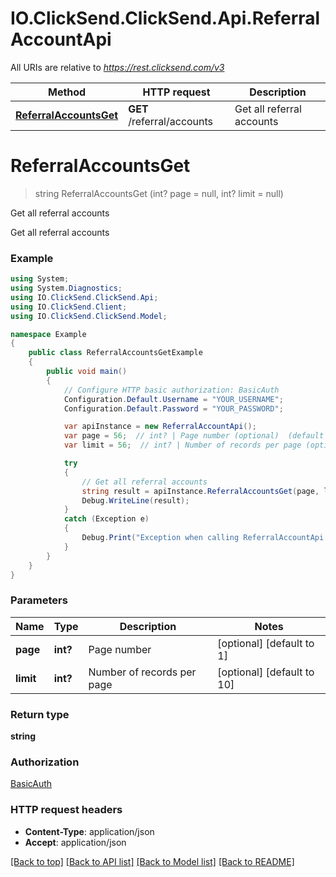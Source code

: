 # IO.ClickSend.ClickSend.Api.ReferralAccountApi

All URIs are relative to *https://rest.clicksend.com/v3*

Method | HTTP request | Description
------------- | ------------- | -------------
[**ReferralAccountsGet**](ReferralAccountApi.md#referralaccountsget) | **GET** /referral/accounts | Get all referral accounts


<a name="referralaccountsget"></a>
# **ReferralAccountsGet**
> string ReferralAccountsGet (int? page = null, int? limit = null)

Get all referral accounts

Get all referral accounts

### Example
```csharp
using System;
using System.Diagnostics;
using IO.ClickSend.ClickSend.Api;
using IO.ClickSend.Client;
using IO.ClickSend.ClickSend.Model;

namespace Example
{
    public class ReferralAccountsGetExample
    {
        public void main()
        {
            // Configure HTTP basic authorization: BasicAuth
            Configuration.Default.Username = "YOUR_USERNAME";
            Configuration.Default.Password = "YOUR_PASSWORD";

            var apiInstance = new ReferralAccountApi();
            var page = 56;  // int? | Page number (optional)  (default to 1)
            var limit = 56;  // int? | Number of records per page (optional)  (default to 10)

            try
            {
                // Get all referral accounts
                string result = apiInstance.ReferralAccountsGet(page, limit);
                Debug.WriteLine(result);
            }
            catch (Exception e)
            {
                Debug.Print("Exception when calling ReferralAccountApi.ReferralAccountsGet: " + e.Message );
            }
        }
    }
}
```

### Parameters

Name | Type | Description  | Notes
------------- | ------------- | ------------- | -------------
 **page** | **int?**| Page number | [optional] [default to 1]
 **limit** | **int?**| Number of records per page | [optional] [default to 10]

### Return type

**string**

### Authorization

[BasicAuth](../README.md#BasicAuth)

### HTTP request headers

 - **Content-Type**: application/json
 - **Accept**: application/json

[[Back to top]](#) [[Back to API list]](../README.md#documentation-for-api-endpoints) [[Back to Model list]](../README.md#documentation-for-models) [[Back to README]](../README.md)

